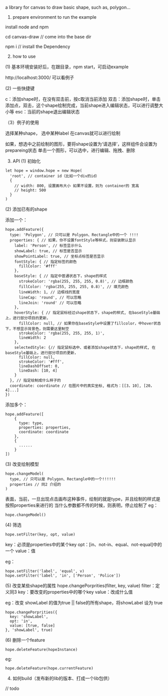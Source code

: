 a library for canvas to draw basic shape, such as, polygon...

1. prepare environment to run the example

install node and npm

cd canvas-draw // come into the base dir

npm i // install the Dependency

2. how to use

(1) 基本环境安装好后，在跟目录，npm start，可启动example

http://localhost:3000/ 可以看例子

(2) 一些快捷键

c：添加shape时，在没有双击前，按c取消当前添加
双击：添加shape时，单击添加点，双击，这个shape绘制完成，当前shape进入编辑状态，可以进行调整大小等
esc：当前的shape退出编辑状态

（3）例子的使用

选择某种shape，
选中某种label
在canvas就可以进行绘制

如果，想选中之前绘制的图形，要将shape设置为‘请选择’，这样组件会设置为prepareing状态
单击一个图形，可以选中，进行编辑、拖拽、删除

3. API
(1) 初始化
```
let hope = window.hope = new Hope(
  'root', // container id（比如一个div的id）
  {
    // width: 800, 设置画布大小 如果不设置，则为 container的 宽高
    // height: 500
  }
)

```
(2) 添加已有的shape

添加一个：
```
hope.addFeature({
  type: 'Polygon', // 只可以是 Polygon、Rectangle中的一个 !!!!
  properties: { // 如果，你不设置fontStyle等样式，则安装默认显示
    label: 'Person', // 标签显示什么
    showLabel: true, // 标签是否显示
    showPointLabel: true, // 坐标点标签是否显示
    fontStyle: { // 指定标签的颜色
      fillColor: '#fff'
    },
    baseStyle: { // 指定中普通状态下，shape的样式
      strokeColor: 'rgba(255, 255, 255, 0.8)', // 边框颜色
      fillColor: 'rgba(255, 255, 255, 0.8)', // 填充颜色
      lineWidth: 1, // 边框线的宽度
      lineCap: 'round', // 可以忽略
      lineJoin: 'round' // 可以忽略
    },
    hoverStyle: { // 指定鼠标经过shape状态下，shape的样式, 在baseStyle基础上，进行部分项目的更新，
      fillColor: null, // 如果你在baseStyle中设置了fillcolor，中hover状态下，不想显示背景色，则需要这里制空
      strokeColor: 'rgba(255, 255, 255, 1)',
      lineWidth: 2
    },
    selectedStyle: {// 指定鼠标选中、或者添加shape状态下，shape的样式, 在baseStyle基础上，进行部分项目的更新，
      fillColor: null,
      strokeColor: '#fff',
      lineDashOffset: 0,
      lineDash: [10, 4]
    }
  }, // 指定绘制成什么样子的
  coordinate: coordinate // 在图片中的真实坐标, 格式为：[[3，10], [20，4]...]
})

```
添加多个：
```
hope.addFeature([
    {
      type: type,
      properties: properties,
      coordinate: coordinate
    },
    {
      ......
    }
])

```
(3) 改变绘制模型
```
hope.changeModel(
  type, // 只可以是 Polygon、Rectangle中的一个!!!!!!
  properties // 同2 介绍的
)

```

表面，当前，一旦出现点击画布这种事件，绘制的就是type，并且绘制的样式是按照properties来进行的
当什么参数都不传的时候，则表明，停止绘制了
eg：
```
hope.changeModel()

```

(4) 筛选
```
hope.setFilter(key, opt, value)

```
key：必须是properties中的某个key
opt：[in、not-in、equal、not-equal]中的一个
value：值

eg：
```
hope.setFilter('label', 'equal', v)
hope.setFilter('label', 'in', ['Person', 'Police'])

```
(5) 改变某些shape的属性
hope.changePorprities(filter, key, value)
filter：定义同3
key：要改变的properties中的哪个key
value：改成什么值

eg：改变 showLabel 的值为true || false的所有shape，将showLabel 设为 true

```
hope.changePorprities({
  key: 'showLabel',
  opt: 'in',
  value: [true, false]
}, 'showLabel', true)

```
(6) 删除一个feature
```
hope.deleteFeature(hopeInstance)

```

eg:

```
hope.deleteFeature(hope.currentFeature)

```


4. 如何build（发布新的lib的版本、打成一个lib包供）

// todo
